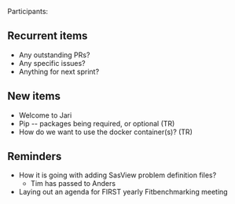 Participants:

Recurrent items
----------------
* Any outstanding PRs?
* Any specific issues?
* Anything for next sprint?

New items
---------

* Welcome to Jari
* Pip -- packages being required, or optional (TR)
* How do we want to use the docker container(s)? (TR)


Reminders
---------
* How it is going with adding SasView problem definition files?
  - Tim has passed to Anders
* Laying out an agenda for FIRST yearly Fitbenchmarking meeting
